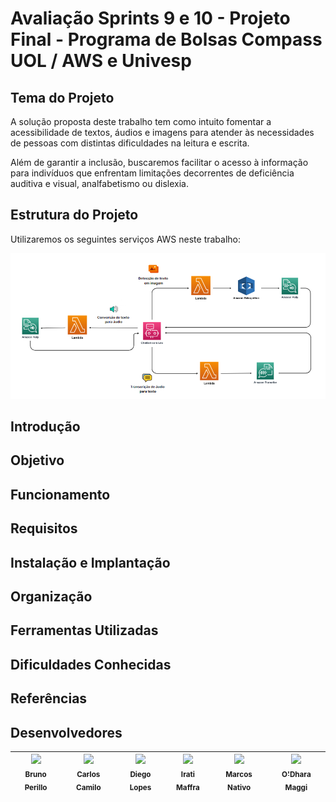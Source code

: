 # Avaliação Sprints 9 e 10 - Projeto Final - Programa de Bolsas Compass UOL / AWS e Univesp

## Tema do Projeto

A solução proposta deste trabalho tem como intuito fomentar a acessibilidade de textos, áudios e imagens para atender às necessidades de pessoas com distintas dificuldades na leitura e escrita. 

Além de garantir a inclusão, buscaremos facilitar o acesso à informação para indivíduos que enfrentam limitações decorrentes de deficiência auditiva e visual, analfabetismo ou dislexia.

## Estrutura do Projeto
Utilizaremos os seguintes serviços AWS neste trabalho:
<!-- 
A arquitetura geral do projeto é a seguinte:

1.
2.

Dessa maneira essa será a arquitetura a ser impantada em TODA ATIVIDADE será: -->

![Esboço](/assets/estrutura.PNG)


## Introdução

## Objetivo

## Funcionamento

## Requisitos

## Instalação e Implantação

## Organização

## Ferramentas Utilizadas

## Dificuldades Conhecidas

## Referências


## Desenvolvedores
[<img src="https://avatars.githubusercontent.com/u/25699466?v=4" width=115><br><sub>Bruno Perillo</sub>](https://github.com/brunoperillo) | [<img src="https://avatars.githubusercontent.com/u/78061851?v=4" width=115><br><sub>Carlos Camilo</sub>](https://github.com/crobertocamilo) | [<img src="https://avatars.githubusercontent.com/u/96358027?v=4" width=115><br><sub>Diego Lopes</sub>](https://github.com/Diegox0301) | [<img src="https://avatars.githubusercontent.com/u/124359272?v=4" width=115><br><sub>Irati Maffra</sub>](https://github.com/IratiMaffra) | [<img src="https://avatars.githubusercontent.com/u/73674662?v=4" width=115><br><sub>Marcos Nativo</sub>](https://github.com/onativo) | [<img src="https://avatars.githubusercontent.com/u/94749597?v=4" width=115><br><sub>O'Dhara Maggi</sub>](https://github.com/odharamaggi)|
| :---: | :---: | :---: | :---: | :---: | :---: | 
